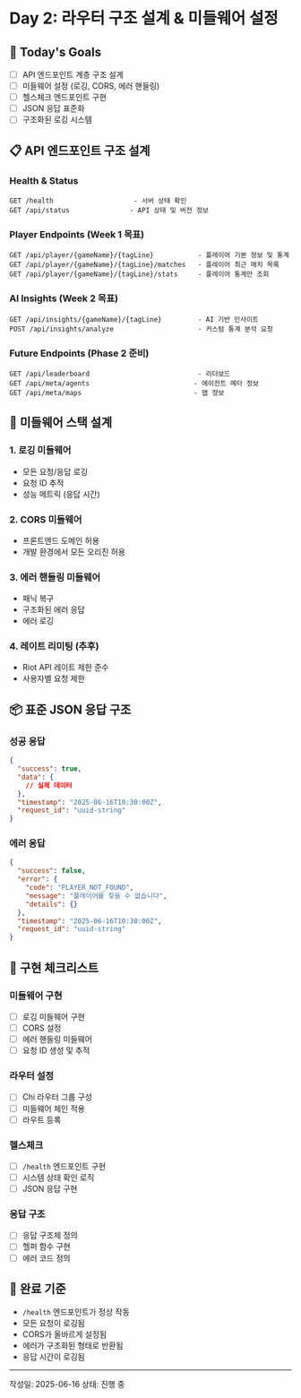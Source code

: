 # Day 2: 라우터 구조 설계 & 미들웨어 설정

## 🎯 Today's Goals
- [ ] API 엔드포인트 계층 구조 설계
- [ ] 미들웨어 설정 (로깅, CORS, 에러 핸들링)
- [ ] 헬스체크 엔드포인트 구현
- [ ] JSON 응답 표준화
- [ ] 구조화된 로깅 시스템

## 📋 API 엔드포인트 구조 설계

### Health & Status
```
GET /health                    - 서버 상태 확인
GET /api/status               - API 상태 및 버전 정보
```

### Player Endpoints (Week 1 목표)
```
GET /api/player/{gameName}/{tagLine}           - 플레이어 기본 정보 및 통계
GET /api/player/{gameName}/{tagLine}/matches   - 플레이어 최근 매치 목록
GET /api/player/{gameName}/{tagLine}/stats     - 플레이어 통계만 조회
```

### AI Insights (Week 2 목표)
```
GET /api/insights/{gameName}/{tagLine}         - AI 기반 인사이트
POST /api/insights/analyze                     - 커스텀 통계 분석 요청
```

### Future Endpoints (Phase 2 준비)
```
GET /api/leaderboard                           - 리더보드
GET /api/meta/agents                          - 에이전트 메타 정보
GET /api/meta/maps                            - 맵 정보
```

## 🔧 미들웨어 스택 설계

### 1. 로깅 미들웨어
- 모든 요청/응답 로깅
- 요청 ID 추적
- 성능 메트릭 (응답 시간)

### 2. CORS 미들웨어
- 프론트엔드 도메인 허용
- 개발 환경에서 모든 오리진 허용

### 3. 에러 핸들링 미들웨어
- 패닉 복구
- 구조화된 에러 응답
- 에러 로깅

### 4. 레이트 리미팅 (추후)
- Riot API 레이트 제한 준수
- 사용자별 요청 제한

## 📦 표준 JSON 응답 구조

### 성공 응답
```json
{
  "success": true,
  "data": {
    // 실제 데이터
  },
  "timestamp": "2025-06-16T10:30:00Z",
  "request_id": "uuid-string"
}
```

### 에러 응답
```json
{
  "success": false,
  "error": {
    "code": "PLAYER_NOT_FOUND",
    "message": "플레이어를 찾을 수 없습니다",
    "details": {}
  },
  "timestamp": "2025-06-16T10:30:00Z",
  "request_id": "uuid-string"
}
```

## 📝 구현 체크리스트

### 미들웨어 구현
- [ ] 로깅 미들웨어 구현
- [ ] CORS 설정
- [ ] 에러 핸들링 미들웨어
- [ ] 요청 ID 생성 및 추적

### 라우터 설정
- [ ] Chi 라우터 그룹 구성
- [ ] 미들웨어 체인 적용
- [ ] 라우트 등록

### 헬스체크
- [ ] `/health` 엔드포인트 구현
- [ ] 시스템 상태 확인 로직
- [ ] JSON 응답 구현

### 응답 구조
- [ ] 응답 구조체 정의
- [ ] 헬퍼 함수 구현
- [ ] 에러 코드 정의

## 🎯 완료 기준
- `/health` 엔드포인트가 정상 작동
- 모든 요청이 로깅됨
- CORS가 올바르게 설정됨
- 에러가 구조화된 형태로 반환됨
- 응답 시간이 로깅됨

---
작성일: 2025-06-16
상태: 진행 중

